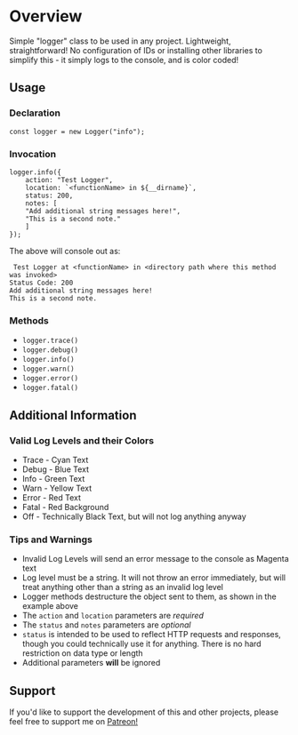 # Overview

Simple "logger" class to be used in any project. Lightweight, straightforward! No configuration of IDs or installing other libraries to simplify this - it simply logs to the console, and is color coded!

## Usage

### Declaration

`const logger = new Logger("info");`

### Invocation

```
logger.info({
    action: "Test Logger",
    location: `<functionName> in ${__dirname}`,
    status: 200,
    notes: [
    "Add additional string messages here!",
    "This is a second note."
    ]
});
```

The above will console out as:

```
 Test Logger at <functionName> in <directory path where this method was invoked>
Status Code: 200
Add additional string messages here!
This is a second note.
```

### Methods

- `logger.trace()`
- `logger.debug()`
- `logger.info()`
- `logger.warn()`
- `logger.error()`
- `logger.fatal()`

## Additional Information

### Valid Log Levels and their Colors

- Trace - Cyan Text
- Debug - Blue Text
- Info - Green Text
- Warn - Yellow Text
- Error - Red Text
- Fatal - Red Background
- Off - Technically Black Text, but will not log anything anyway

### Tips and Warnings

- Invalid Log Levels will send an error message to the console as Magenta text
- Log level must be a string. It will not throw an error immediately, but will treat anything other than a string as an invalid log level
- Logger methods destructure the object sent to them, as shown in the example above
- The `action` and `location` parameters are *required*
- The `status` and `notes` parameters are *optional*
- `status` is intended to be used to reflect HTTP requests and responses, though you could technically use it for anything. There is no hard restriction on data type or length
- Additional parameters **will** be ignored

## Support
If you'd like to support the development of this and other projects, please feel free to support me on [Patreon!](https://www.patreon.com/thechosenwaffle) 
